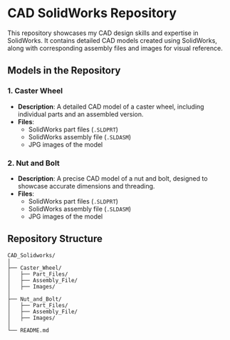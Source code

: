 # CAD SolidWorks Repository  

This repository showcases my CAD design skills and expertise in SolidWorks. It contains detailed CAD models created using SolidWorks, along with corresponding assembly files and images for visual reference.  

## Models in the Repository  

### 1. **Caster Wheel**  
- **Description**: A detailed CAD model of a caster wheel, including individual parts and an assembled version.  
- **Files**:  
  - SolidWorks part files (`.SLDPRT`)  
  - SolidWorks assembly file (`.SLDASM`)  
  - JPG images of the model  

### 2. **Nut and Bolt**  
- **Description**: A precise CAD model of a nut and bolt, designed to showcase accurate dimensions and threading.  
- **Files**:  
  - SolidWorks part files (`.SLDPRT`)  
  - SolidWorks assembly file (`.SLDASM`)  
  - JPG images of the model  

## Repository Structure  

```plaintext
CAD_Solidworks/
│
├── Caster_Wheel/
│   ├── Part_Files/  
│   ├── Assembly_File/  
│   ├── Images/  
│
├── Nut_and_Bolt/
│   ├── Part_Files/  
│   ├── Assembly_File/  
│   ├── Images/  
│
└── README.md  
